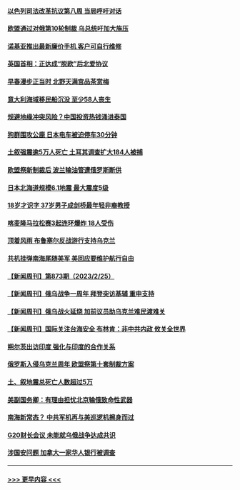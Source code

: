 #### [以色列司法改革抗议第八周 当局呼吁对话](../pages/prog202/a103658010.md?t=02270943) 
#### [欧盟通过对俄第10轮制裁 乌总统吁加大施压](../pages/prog202/a103658007.md?t=02270943) 
#### [诺基亚推出最新廉价手机 客户可自行维修](../pages/prog202/a103657866.md?t=02270943) 
#### [英国首相：正达成“脱欧”后北爱协议](../pages/prog202/a103657862.md?t=02270943) 
#### [早春漫步正当时 北野天满宫品茶赏梅](../pages/prog202/a103657868.md?t=02270943) 
#### [意大利海域移民船沉没 至少58人丧生](../pages/prog202/a103657861.md?t=02270943) 
#### [规避地缘冲突风险？中国投资热钱涌进泰国](../pages/prog202/a103657841.md?t=02270943) 
#### [狗群围攻公鹿 日本电车被迫停车30分钟](../pages/prog202/a103657738.md?t=02270943) 
#### [土叙强震逾5万人死亡 土耳其调查扩大184人被捕](../pages/prog202/a103657684.md?t=02270943) 
#### [欧盟祭新制裁后 波兰输油管遭俄罗斯断供](../pages/prog202/a103657658.md?t=02270943) 
#### [日本北海道规模6.1地震 最大震度5级](../pages/prog202/a103657630.md?t=02270943) 
#### [18岁才识字 37岁男子成剑桥最年轻非裔教授](../pages/prog202/a103657598.md?t=02270943) 
#### [喀麦隆马拉松赛3起连环爆炸 18人受伤](../pages/prog202/a103657606.md?t=02270943) 
#### [顶着风雨 布鲁塞尔反战游行支持乌克兰](../pages/prog202/a103657595.md?t=02270943) 
#### [共机挂弹南海尾随美军 美回应要维护航行自由](../pages/prog202/a103657578.md?t=02270943) 
#### [【新闻周刊】第873期（2023/2/25）](../pages/prog202/a103657457.md?t=02270943) 
#### [【新闻周刊】俄乌战争一周年 拜登突访基辅 重申支持](../pages/prog202/a103657429.md?t=02270943) 
#### [【新闻周刊】俄乌战火延烧 加前议员助乌克兰难民渡难关](../pages/prog202/a103657439.md?t=02270943) 
#### [【新闻周刊】国际关注台海安全 布林肯：非中共内政 攸关全世界](../pages/prog202/a103657427.md?t=02270943) 
#### [朔尔茨出访印度 强化与印度的合作关系](../pages/prog202/a103657392.md?t=02270943) 
#### [俄罗斯入侵乌克兰周年 欧盟祭第十套制裁方案](../pages/prog202/a103657391.md?t=02270943) 
#### [土、叙地震总死亡人数超过5万](../pages/prog202/a103657390.md?t=02270943) 
#### [美副国务卿：有理由担忧北京输俄致命性武器](../pages/prog202/a103657353.md?t=02270943) 
#### [南海新常态？ 中共军机再与美巡逻机擦身而过](../pages/prog202/a103657323.md?t=02270943) 
#### [G20财长会议 未能就乌俄战争达成共识](../pages/prog202/a103657276.md?t=02270943) 
#### [涉国安问题 加拿大一家华人银行被调查](../pages/prog202/a103657298.md?t=02270943) 

----
#### [ >>> 更早内容 <<< ](../indexes/prog202-earlier.md)
